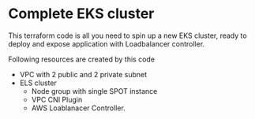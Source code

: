 # Complete EKS cluster
This terraform code is all you need to spin up a new EKS cluster, ready to deploy and expose application with Loadbalancer controller.

Following resources are created by this code
- VPC with 2 public and 2 private subnet
- ELS cluster
	- Node group with single SPOT instance
	- VPC CNI Plugin
	- AWS Loablanacer Controller.